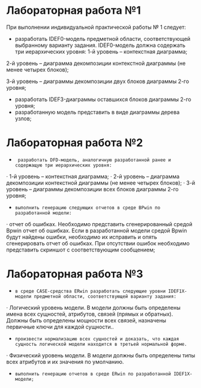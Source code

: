 # Лабораторная работа №1

При выполнении индивидуальной практической работы № 1 следует:

* разработать IDEF0-модель предметной области, соответствующей выбранному варианту задания. IDEF0-модель должна содержать три иерархических уровня:
1-й уровень – контекстная диаграмма;

2-й уровень – диаграмма декомпозиции контекстной диаграммы (не менее четырех блоков);

3-й уровень – диаграммы декомпозиции двух блоков диаграммы 2-го уровня;

* разработать IDEF3-диаграммы оставшихся блоков диаграммы 2-го уровня;
* разработанную модель представить в виде диаграммы дерева узлов; 


# Лабораторная работа №2

-      разработать DFD-модель, аналогичную разработанной ранее и содержащую три иерархических уровня:
·          1-й уровень – контекстная диаграмма;
·          2-й уровень – диаграмма декомпозиции контекстной диаграммы (не менее четырех блоков);
·          3-й уровень – диаграммы декомпозиции всех блоков диаграммы 2-го уровня;
-     выполнить генерацию следующих отчетов в среде BPwin по разработанной модели:
·          отчет об ошибках. Необходимо представить сгенерированный средой Bpwin отчет об ошибках. Если в разработанной модели средой Bpwin будут найдены ошибки, необходимо их исправить и опять сгенерировать отчет об ошибках. При отсутствии ошибок необходимо представить  скриншот с соответствующим сообщением;


# Лабораторная работа №3

-     в среде CASE-средства ERwin разработать следующие уровни IDEF1X-модели предметной области, соответствующей варианту задания:
·          Логический уровень модели. В модели должны быть определены имена всех сущностей, атрибутов, связей (прямых и обратных). Должны быть определены мощности всех связей, назначены первичные ключи для каждой сущности..
-     произвести нормализацию всех сущностей и доказать, что каждая сущность логической модели находится в третьей нормальной форме.
·          Физический уровень модели. В модели должны быть определены типы всех атрибутов и их значения по умолчанию.
-     выполнить генерацию отчетов в среде ERwin по разработанной IDEF1X-модели;
